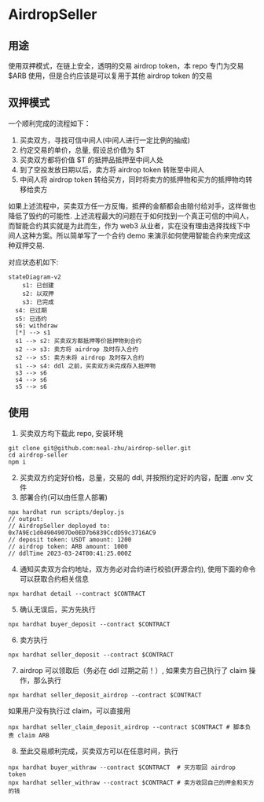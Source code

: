 # AirdropSeller

## 用途
使用双押模式，在链上安全，透明的交易 airdrop token，本 repo 专门为交易 $ARB 使用，但是合约应该是可以复用于其他 airdrop token 的交易

## 双押模式
一个顺利完成的流程如下：
1. 买卖双方，寻找可信中间人(中间人进行一定比例的抽成)
2. 约定交易的单价，总量, 假设总价值为 $T
3. 买卖双方都将价值 $T 的抵押品抵押至中间人处
4. 到了空投发放日期以后，卖方将 airdrop token 转账至中间人
5. 中间人将 airdrop token 转给买方，同时将卖方的抵押物和买方的抵押物均转移给卖方

如果上述流程中，买卖双方任一方反悔，抵押的金额都会由赔付给对手，这样做也降低了毁约的可能性.
上述流程最大的问题在于如何找到一个真正可信的中间人，而智能合约其实就是为此而生，作为 web3 从业者，实在没有理由选择找线下中间人这种方案。所以简单写了一个合约 demo 来演示如何使用智能合约来完成这种双押交易.

对应状态机如下:
```mermaid
stateDiagram-v2
	s1: 已创建
	s2: 以双押
	s3: 已完成
  s4: 已过期
  s5: 已违约
  s6: withdraw
  [*] --> s1
  s1 --> s2: 买卖双方都抵押等价抵押物到合约
  s2 --> s3: 卖方将 airdrop 及时存入合约
  s2 --> s5: 卖方未将 airdrop 及时存入合约
  s1 --> s4: ddl 之前，买卖双方未完成存入抵押物
  s3 --> s6
  s4 --> s6
  s5 --> s6
```

## 使用
1. 买卖双方均下载此 repo, 安装环境
```shell
git clone git@github.com:neal-zhu/airdrop-seller.git
cd airdrop-seller
npm i
```
2. 买卖双方约定好价格，总量，交易的 ddl, 并按照约定好的内容，配置 .env 文件
3. 部署合约(可以由任意人部署)
```shell
npx hardhat run scripts/deploy.js
// output:
// AirdropSeller deployed to: 0x7A9Ec1d04904907De0ED7b6839CcdD59c3716AC9
// deposit token: USDT amount: 1200
// airdrop token: ARB amount: 1000
// ddlTime 2023-03-24T00:41:25.000Z
```
4. 通知买卖双方合约地址，双方务必对合约进行校验(开源合约), 使用下面的命令可以获取合约相关信息
```shell
npx hardhat detail --contract $CONTRACT
```
5. 确认无误后，买方先执行
```shell
npx hardhat buyer_deposit --contract $CONTRACT
```
6. 卖方执行
```shell
npx hardhat seller_deposit --contract $CONTRACT
```
7. airdrop 可以领取后（务必在 ddl 过期之前！）, 如果卖方自己执行了 claim 操作，那么执行
```shell
npx hardhat seller_deposit_airdrop --contract $CONTRACT
```
如果用户没有执行过 claim，可以直接用
```shell
npx hardhat seller_claim_deposit_airdrop --contract $CONTRACT # 脚本负责 claim ARB
```
8. 至此交易顺利完成，买卖双方可以在任意时间，执行
```shell
npx hardhat buyer_withraw --contract $CONTRACT  # 买方取回 airdrop token
npx hardhat seller_withraw --contract $CONTRACT # 卖方收回自己的押金和买方的钱
```
